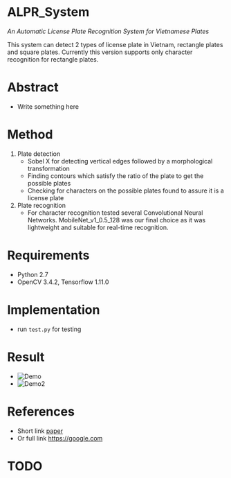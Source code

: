 # ALPR_System
_An Automatic License Plate Recognition System for Vietnamese Plates_

This system can detect 2 types of license plate in Vietnam, rectangle plates and square plates. Currently this version supports only character recognition for rectangle plates.

# Abstract
- Write something here
# Method
1. Plate detection
   - Sobel X for detecting vertical edges followed by a morphological transformation
   - Finding contours which satisfy the ratio of the plate to get the possible plates
   - Checking for characters on the possible plates found to assure it is a license plate
2. Plate recognition
   - For character recognition tested several Convolutional Neural Networks. MobileNet_v1_0.5_128 was our final choice as it was lightweight and suitable for real-time recognition.

# Requirements
- Python 2.7
- OpenCV 3.4.2, Tensorflow 1.11.0

# Implementation
- run `test.py` for testing

# Result
- ![Demo](https://github.com/longphungtuan94/ALPR_System/blob/master/test_videos/screenshot_1.png)
- ![Demo2](https://github.com/longphungtuan94/ALPR_System/blob/master/test_videos/screenshot_2.png)


# References
- Short link [paper](https://google.com)
- Or full link https://google.com

# TODO
